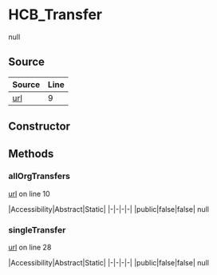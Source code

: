 # HCB_Transfer

null
## Source
|Source|Line|
|-|-|
|[url](https://github.com/devramsean0/hcb.js/blob/97e0798/src/api_endpoints/transfer.ts#L9)|9|
## Constructor
## Methods
### allOrgTransfers
[url](https://github.com/devramsean0/hcb.js/blob/97e0798/src/api_endpoints/transfer.ts#L10) on line 10  

|Accessibility|Abstract|Static|
|-|-|-|-|
|public|false|false|
null

### singleTransfer
[url](https://github.com/devramsean0/hcb.js/blob/97e0798/src/api_endpoints/transfer.ts#L28) on line 28  

|Accessibility|Abstract|Static|
|-|-|-|-|
|public|false|false|
null

